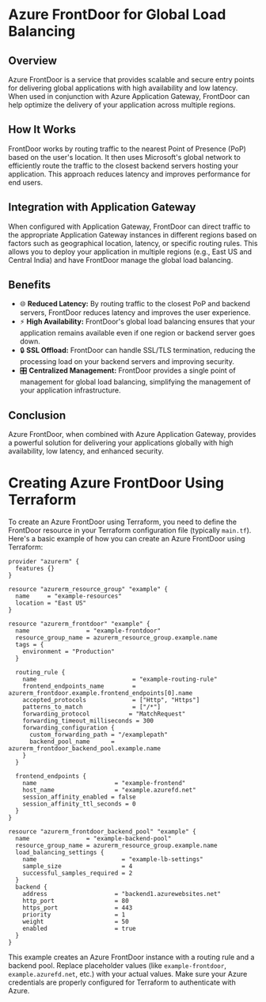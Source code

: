 # Azure FrontDoor for Global Load Balancing

## Overview
Azure FrontDoor is a service that provides scalable and secure entry points for delivering global applications with high availability and low latency. When used in conjunction with Azure Application Gateway, FrontDoor can help optimize the delivery of your application across multiple regions.

## How It Works
FrontDoor works by routing traffic to the nearest Point of Presence (PoP) based on the user's location. It then uses Microsoft's global network to efficiently route the traffic to the closest backend servers hosting your application. This approach reduces latency and improves performance for end users.

## Integration with Application Gateway
When configured with Application Gateway, FrontDoor can direct traffic to the appropriate Application Gateway instances in different regions based on factors such as geographical location, latency, or specific routing rules. This allows you to deploy your application in multiple regions (e.g., East US and Central India) and have FrontDoor manage the global load balancing.

## Benefits
- 🌐 **Reduced Latency:** By routing traffic to the closest PoP and backend servers, FrontDoor reduces latency and improves the user experience.
- ⚡ **High Availability:** FrontDoor's global load balancing ensures that your application remains available even if one region or backend server goes down.
- 🔒 **SSL Offload:** FrontDoor can handle SSL/TLS termination, reducing the processing load on your backend servers and improving security.
- 🎛️ **Centralized Management:** FrontDoor provides a single point of management for global load balancing, simplifying the management of your application infrastructure.

## Conclusion
Azure FrontDoor, when combined with Azure Application Gateway, provides a powerful solution for delivering your applications globally with high availability, low latency, and enhanced security.

# Creating Azure FrontDoor Using Terraform

To create an Azure FrontDoor using Terraform, you need to define the FrontDoor resource in your Terraform configuration file (typically `main.tf`). Here's a basic example of how you can create an Azure FrontDoor using Terraform:

```hcl
provider "azurerm" {
  features {}
}

resource "azurerm_resource_group" "example" {
  name     = "example-resources"
  location = "East US"
}

resource "azurerm_frontdoor" "example" {
  name                = "example-frontdoor"
  resource_group_name = azurerm_resource_group.example.name
  tags = {
    environment = "Production"
  }

  routing_rule {
    name                           = "example-routing-rule"
    frontend_endpoints_name        = azurerm_frontdoor.example.frontend_endpoints[0].name
    accepted_protocols             = ["Http", "Https"]
    patterns_to_match              = ["/*"]
    forwarding_protocol           = "MatchRequest"
    forwarding_timeout_milliseconds = 300
    forwarding_configuration {
      custom_forwarding_path = "/examplepath"
      backend_pool_name      = azurerm_frontdoor_backend_pool.example.name
    }
  }

  frontend_endpoints {
    name                      = "example-frontend"
    host_name                 = "example.azurefd.net"
    session_affinity_enabled = false
    session_affinity_ttl_seconds = 0
  }
}

resource "azurerm_frontdoor_backend_pool" "example" {
  name                = "example-backend-pool"
  resource_group_name = azurerm_resource_group.example.name
  load_balancing_settings {
    name                        = "example-lb-settings"
    sample_size                 = 4
    successful_samples_required = 2
  }
  backend {
    address                   = "backend1.azurewebsites.net"
    http_port                 = 80
    https_port                = 443
    priority                  = 1
    weight                    = 50
    enabled                   = true
  }
}
```

This example creates an Azure FrontDoor instance with a routing rule and a backend pool. Replace placeholder values (like `example-frontdoor`, `example.azurefd.net`, etc.) with your actual values. Make sure your Azure credentials are properly configured for Terraform to authenticate with Azure.
